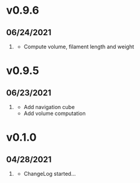 # v0.9.6
##  06/24/2021

1. [](#new)
    * Compute volume, filament length and weight

# v0.9.5
##  06/23/2021

1. [](#new)
    * Add navigation cube
    * Add volume computation

# v0.1.0
##  04/28/2021

1. [](#new)
    * ChangeLog started...
